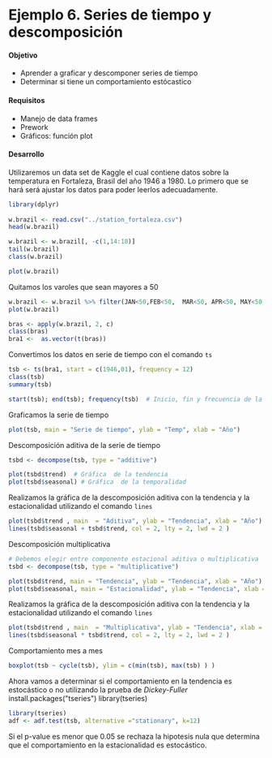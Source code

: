 # Ejemplo 6. Series de tiempo y descomposición

#### Objetivo
- Aprender a graficar y descomponer series de tiempo
- Determinar si tiene un comportamiento estócastico

#### Requisitos
- Manejo de data frames
- Prework
- Gráficos: función plot

#### Desarrollo

Utilizaremos un data set de Kaggle el cual contiene datos sobre la temperatura en Fortaleza, Brasil del año 1946 a 1980. Lo primero que se hará será ajustar los datos para poder leerlos adecuadamente.

```R
library(dplyr)    
    
w.brazil <- read.csv("../station_fortaleza.csv")
head(w.brazil)

w.brazil <- w.brazil[, -c(1,14:18)]
tail(w.brazil)
class(w.brazil)

plot(w.brazil)
```
Quitamos los varoles que sean mayores a 50

```R
w.brazil <- w.brazil %>% filter(JAN<50,FEB<50,	MAR<50,	APR<50,	MAY<50,	JUN<50,	JUL<50,	AUG<50,	SEP<50,	OCT<50,	NOV<50,	DEC<50)
plot(w.brazil)

bras <- apply(w.brazil, 2, c)
class(bras)
bra1 <-  as.vector(t(bras))
```

Convertimos los datos en serie de tiempo con el comando `ts`
```R
tsb <- ts(bra1, start = c(1946,01), frequency = 12)
class(tsb)
summary(tsb)

start(tsb); end(tsb); frequency(tsb)  # Inicio, fin y frecuencia de la serie
```

Graficamos la serie de tiempo
```R
plot(tsb, main = "Serie de tiempo", ylab = "Temp", xlab = "Año")
```
Descomposición aditiva de la serie de tiempo 
```R
tsbd <- decompose(tsb, type = "additive")

plot(tsbd$trend)  # Gráfica  de la tendencia 
plot(tsbd$seasonal) # Gráfica  de la temporalidad
```
Realizamos la gráfica de la descomposición aditiva con la tendencia y la estacionalidad utilizando el comando `lines`
```R
plot(tsbd$trend , main  = "Aditiva", ylab = "Tendencia", xlab = "Año")
lines(tsbd$seasonal + tsbd$trend, col = 2, lty = 2, lwd = 2 )
```

Descomposición multiplicativa
```R
# Debemos elegir entre componente estacional aditiva o multiplicativa
tsbd <- decompose(tsb, type = "multiplicative")

plot(tsbd$trend, main = "Tendencia", ylab = "Tendencia", xlab = "Año")  # Gráfica de la tendencia 
plot(tsbd$seasonal, main = "Estacionalidad", ylab = "Tendencia", xlab = "Año") # Gráfica de la estacionalidad
```

Realizamos la gráfica de la descomposición aditiva con la tendencia y la estacionalidad utilizando el comando `lines`
```R
plot(tsbd$trend , main  = "Multiplicativa", ylab = "Tendencia", xlab = "Año")
lines(tsbd$seasonal * tsbd$trend, col = 2, lty = 2, lwd = 2 )
```

Comportamiento mes a mes
```R
boxplot(tsb ~ cycle(tsb), ylim = c(min(tsb), max(tsb) ) )
```

Ahora vamos a determinar si el comportamiento en la tendencia es estocástico o no utilizando la prueba de _Dickey-Fuller_
install.packages("tseries")
library(tseries)

```R
library(tseries)
adf <- adf.test(tsb, alternative ="stationary", k=12)
```

Si el p-value es menor que 0.05 se rechaza la hipotesis nula que determina que el comportamiento en la estacionalidad es estocástico.
